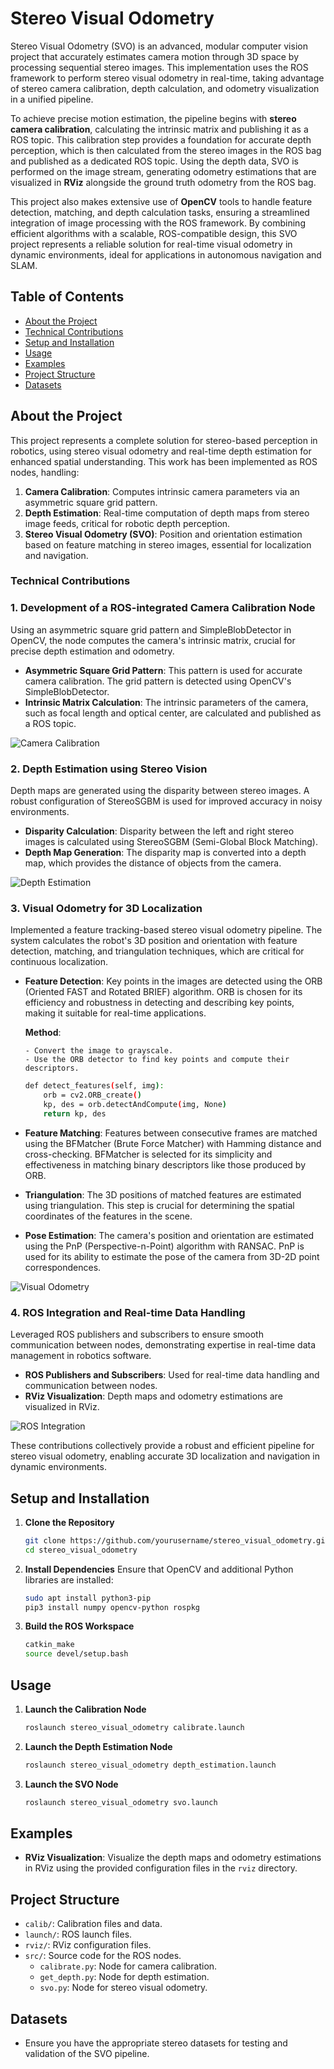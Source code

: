 # Stereo Visual Odometry

Stereo Visual Odometry (SVO) is an advanced, modular computer vision project that accurately estimates camera motion through 3D space by processing sequential stereo images. This implementation uses the ROS framework to perform stereo visual odometry in real-time, taking advantage of stereo camera calibration, depth calculation, and odometry visualization in a unified pipeline.

To achieve precise motion estimation, the pipeline begins with **stereo camera calibration**, calculating the intrinsic matrix and publishing it as a ROS topic. This calibration step provides a foundation for accurate depth perception, which is then calculated from the stereo images in the ROS bag and published as a dedicated ROS topic. Using the depth data, SVO is performed on the image stream, generating odometry estimations that are visualized in **RViz** alongside the ground truth odometry from the ROS bag.

This project also makes extensive use of **OpenCV** tools to handle feature detection, matching, and depth calculation tasks, ensuring a streamlined integration of image processing with the ROS framework. By combining efficient algorithms with a scalable, ROS-compatible design, this SVO project represents a reliable solution for real-time visual odometry in dynamic environments, ideal for applications in autonomous navigation and SLAM.

## Table of Contents

- [About the Project](#about-the-project)
- [Technical Contributions](#technical-contributions)
- [Setup and Installation](#setup-and-installation)
- [Usage](#usage)
- [Examples](#examples)
- [Project Structure](#project-structure)
- [Datasets](#datasets)

## About the Project

This project represents a complete solution for stereo-based perception in robotics, using stereo visual odometry and real-time depth estimation for enhanced spatial understanding. This work has been implemented as ROS nodes, handling:

1. **Camera Calibration**: Computes intrinsic camera parameters via an asymmetric square grid pattern.
2. **Depth Estimation**: Real-time computation of depth maps from stereo image feeds, critical for robotic depth perception.
3. **Stereo Visual Odometry (SVO)**: Position and orientation estimation based on feature matching in stereo images, essential for localization and navigation.

### Technical Contributions

### 1. Development of a ROS-integrated Camera Calibration Node

Using an asymmetric square grid pattern and SimpleBlobDetector in OpenCV, the node computes the camera's intrinsic matrix, crucial for precise depth estimation and odometry.

- **Asymmetric Square Grid Pattern**: This pattern is used for accurate camera calibration. The grid pattern is detected using OpenCV's SimpleBlobDetector.
- **Intrinsic Matrix Calculation**: The intrinsic parameters of the camera, such as focal length and optical center, are calculated and published as a ROS topic.

![Camera Calibration](path/to/camera_calibration_image.png)

### 2. Depth Estimation using Stereo Vision

Depth maps are generated using the disparity between stereo images. A robust configuration of StereoSGBM is used for improved accuracy in noisy environments.

- **Disparity Calculation**: Disparity between the left and right stereo images is calculated using StereoSGBM (Semi-Global Block Matching).
- **Depth Map Generation**: The disparity map is converted into a depth map, which provides the distance of objects from the camera.

![Depth Estimation](path/to/depth_estimation_image.png)

### 3. Visual Odometry for 3D Localization

Implemented a feature tracking-based stereo visual odometry pipeline. The system calculates the robot's 3D position and orientation with feature detection, matching, and triangulation techniques, which are critical for continuous localization.

- **Feature Detection**: Key points in the images are detected using the ORB (Oriented FAST and Rotated BRIEF) algorithm. ORB is chosen for its efficiency and robustness in detecting and describing key points, making it suitable for real-time applications.

    **Method**:
    
      - Convert the image to grayscale.
      - Use the ORB detector to find key points and compute their descriptors.

    ```bash
    def detect_features(self, img):
        orb = cv2.ORB_create()
        kp, des = orb.detectAndCompute(img, None)
        return kp, des
    ```

- **Feature Matching**: Features between consecutive frames are matched using the BFMatcher (Brute Force Matcher) with Hamming distance and cross-checking. BFMatcher is selected for its simplicity and effectiveness in matching binary descriptors like those produced by ORB.
- **Triangulation**: The 3D positions of matched features are estimated using triangulation. This step is crucial for determining the spatial coordinates of the features in the scene.
- **Pose Estimation**: The camera's position and orientation are estimated using the PnP (Perspective-n-Point) algorithm with RANSAC. PnP is used for its ability to estimate the pose of the camera from 3D-2D point correspondences.

![Visual Odometry](path/to/visual_odometry_image.gif)

### 4. ROS Integration and Real-time Data Handling

Leveraged ROS publishers and subscribers to ensure smooth communication between nodes, demonstrating expertise in real-time data management in robotics software.

- **ROS Publishers and Subscribers**: Used for real-time data handling and communication between nodes.
- **RViz Visualization**: Depth maps and odometry estimations are visualized in RViz.

![ROS Integration](path/to/ros_integration_image.png)

These contributions collectively provide a robust and efficient pipeline for stereo visual odometry, enabling accurate 3D localization and navigation in dynamic environments.

## Setup and Installation

1. **Clone the Repository**

    ```bash
    git clone https://github.com/yourusername/stereo_visual_odometry.git
    cd stereo_visual_odometry
    ```

2. **Install Dependencies** Ensure that OpenCV and additional Python libraries are installed:

    ```bash
    sudo apt install python3-pip
    pip3 install numpy opencv-python rospkg
    ```

3. **Build the ROS Workspace**

    ```bash
    catkin_make
    source devel/setup.bash
    ```

## Usage

1. **Launch the Calibration Node**

    ```bash
    roslaunch stereo_visual_odometry calibrate.launch
    ```

2. **Launch the Depth Estimation Node**

    ```bash
    roslaunch stereo_visual_odometry depth_estimation.launch
    ```

3. **Launch the SVO Node**

    ```bash
    roslaunch stereo_visual_odometry svo.launch
    ```

## Examples

- **RViz Visualization**: Visualize the depth maps and odometry estimations in RViz using the provided configuration files in the `rviz` directory.

## Project Structure

- `calib/`: Calibration files and data.
- `launch/`: ROS launch files.
- `rviz/`: RViz configuration files.
- `src/`: Source code for the ROS nodes.
  - `calibrate.py`: Node for camera calibration.
  - `get_depth.py`: Node for depth estimation.
  - `svo.py`: Node for stereo visual odometry.

## Datasets

- Ensure you have the appropriate stereo datasets for testing and validation of the SVO pipeline.
